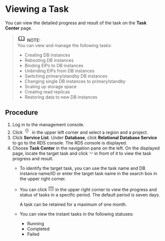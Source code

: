 # Viewing a Task<a name="rds_sqlserver_task_0001"></a>

You can view the detailed progress and result of the task on the  **Task Center**  page.

>![](public_sys-resources/icon-note.gif) **NOTE:**   
>You can view and manage the following tasks:  
>-   Creating DB instances  
>-   Rebooting DB instances  
>-   Binding EIPs to DB instances  
>-   Unbinding EIPs from DB instances  
>-   Switching primary/standby DB instances  
>-   Changing single DB instances to primary/standby  
>-   Scaling up storage space  
>-   Creating read replicas  
>-   Restoring data to new DB instances  

## Procedure<a name="en-us_topic_0171122527_section1054130194015"></a>

1.  Log in to the management console.
2.  Click  ![](figures/region.png)  in the upper left corner and select a region and a project.
3.  Click  **Service List**. Under  **Database**, click  **Relational Database Service**  to go to the RDS console. The RDS console is displayed.
4.  Choose  **Task Center**  in the navigation pane on the left. On the displayed page, locate the target task and click  ![](figures/xiala.png)  in front of it to view the task progress and result.
    -   To identify the target task, you can use the task name and DB instance name/ID or enter the target task name in the search box in the upper right corner.
    -   You can click  ![](figures/time.png)  in the upper right corner to view the progress and status of tasks in a specific period. The default period is seven days.

        A task can be retained for a maximum of one month.

    -   You can view the instant tasks in the following statuses:
        -   Running
        -   Completed
        -   Failed



